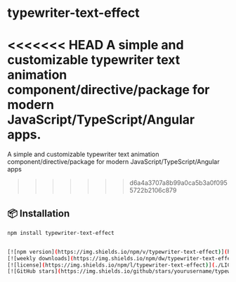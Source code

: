 # typewriter-text-effect

<<<<<<< HEAD
A simple and customizable typewriter text animation component/directive/package for modern JavaScript/TypeScript/Angular apps.
=======
A simple and customizable typewriter text animation component/directive/package for modern JavaScript/TypeScript/Angular apps
>>>>>>> d6a4a3707a8b99a0ca5b3a0f0955722b2106c879

## 📦 Installation

```bash
npm install typewriter-text-effect


[![npm version](https://img.shields.io/npm/v/typewriter-text-effect)](https://www.npmjs.com/package/typewriter-text-effect)
[![weekly downloads](https://img.shields.io/npm/dw/typewriter-text-effect)](https://www.npmjs.com/package/typewriter-text-effect)
[![license](https://img.shields.io/npm/l/typewriter-text-effect)](./LICENSE)
[![GitHub stars](https://img.shields.io/github/stars/yourusername/typewriter-text-effect?style=social)](https://github.com/yourusername/typewriter-text-effect)

